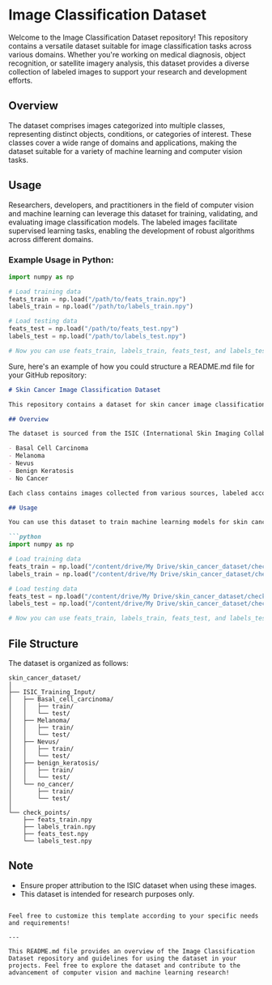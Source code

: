 # Image Classification Dataset

Welcome to the Image Classification Dataset repository! This repository contains a versatile dataset suitable for image classification tasks across various domains. Whether you're working on medical diagnosis, object recognition, or satellite imagery analysis, this dataset provides a diverse collection of labeled images to support your research and development efforts.

## Overview

The dataset comprises images categorized into multiple classes, representing distinct objects, conditions, or categories of interest. These classes cover a wide range of domains and applications, making the dataset suitable for a variety of machine learning and computer vision tasks.

## Usage

Researchers, developers, and practitioners in the field of computer vision and machine learning can leverage this dataset for training, validating, and evaluating image classification models. The labeled images facilitate supervised learning tasks, enabling the development of robust algorithms across different domains.

### Example Usage in Python:

```python
import numpy as np

# Load training data
feats_train = np.load("/path/to/feats_train.npy")
labels_train = np.load("/path/to/labels_train.npy")

# Load testing data
feats_test = np.load("/path/to/feats_test.npy")
labels_test = np.load("/path/to/labels_test.npy")

# Now you can use feats_train, labels_train, feats_test, and labels_test for training and testing your machine learning models.
```

Sure, here's an example of how you could structure a README.md file for your GitHub repository:

```markdown
# Skin Cancer Image Classification Dataset

This repository contains a dataset for skin cancer image classification. The dataset consists of images of skin lesions categorized into different classes, suitable for training and evaluating machine learning models for skin cancer classification tasks.

## Overview

The dataset is sourced from the ISIC (International Skin Imaging Collaboration) dataset and is organized into the following classes:

- Basal Cell Carcinoma
- Melanoma
- Nevus
- Benign Keratosis
- No Cancer

Each class contains images collected from various sources, labeled accordingly to the type of skin lesion.

## Usage

You can use this dataset to train machine learning models for skin cancer classification tasks. Here's how you can load and use the dataset in Python:

```python
import numpy as np

# Load training data
feats_train = np.load("/content/drive/My Drive/skin_cancer_dataset/check_points/feats_train.npy")
labels_train = np.load("/content/drive/My Drive/skin_cancer_dataset/check_points/labels_train.npy")

# Load testing data
feats_test = np.load("/content/drive/My Drive/skin_cancer_dataset/check_points/feats_test.npy")
labels_test = np.load("/content/drive/My Drive/skin_cancer_dataset/check_points/labels_test.npy")

# Now you can use feats_train, labels_train, feats_test, and labels_test for training and testing your machine learning models.
```

## File Structure

The dataset is organized as follows:

```
skin_cancer_dataset/
│
├── ISIC_Training_Input/
│   ├── Basal_cell_carcinoma/
│   │   ├── train/
│   │   └── test/
│   ├── Melanoma/
│   │   ├── train/
│   │   └── test/
│   ├── Nevus/
│   │   ├── train/
│   │   └── test/
│   ├── benign_keratosis/
│   │   ├── train/
│   │   └── test/
│   └── no_cancer/
│       ├── train/
│       └── test/
│
└── check_points/
    ├── feats_train.npy
    ├── labels_train.npy
    ├── feats_test.npy
    └── labels_test.npy
```

## Note

- Ensure proper attribution to the ISIC dataset when using these images.
- This dataset is intended for research purposes only.



```

Feel free to customize this template according to your specific needs and requirements!

---

This README.md file provides an overview of the Image Classification Dataset repository and guidelines for using the dataset in your projects. Feel free to explore the dataset and contribute to the advancement of computer vision and machine learning research!
```
